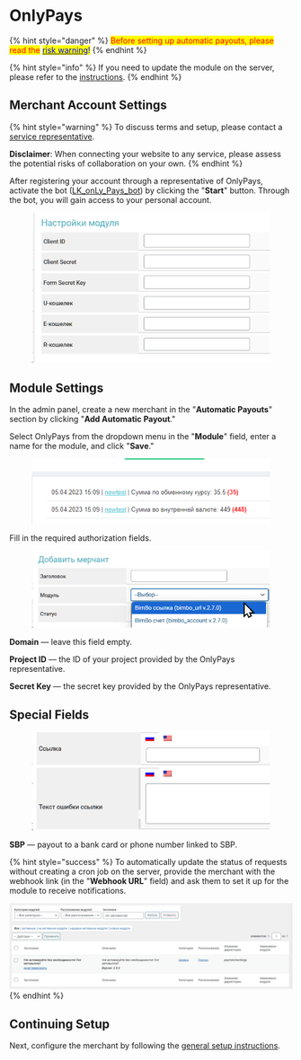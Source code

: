 # OnlyPays

{% hint style="danger" %}
<mark style="color:red;">Before setting up automatic payouts, please read the</mark> [<mark style="color:blue;">risk warning</mark>](https://premium.gitbook.io/main/osnovnye-nastroiki/merchanty-i-avtovyplaty/avtovyplaty/preduprezhdenie-o-riskakh)<mark style="color:blue;">!</mark>
{% endhint %}

{% hint style="info" %}
If you need to update the module on the server, please refer to the [instructions](https://premium.gitbook.io/main/osnovnye-nastroiki/faq/obnovlenie-failov-skripta-na-servere/kak-obnovit-faily-na-servere#moduli-merchantov-i-avtovyplat).
{% endhint %}

## Merchant Account Settings

{% hint style="warning" %}
To discuss terms and setup, please contact a [service representative](https://t.me/only7pay).

**Disclaimer**: When connecting your website to any service, please assess the potential risks of collaboration on your own.
{% endhint %}

After registering your account through a representative of OnlyPays, activate the bot ([LK_onLy_Pays_bot](https://t.me/LK_onLy_Pays_bot)) by clicking the "**Start**" button. Through the bot, you will gain access to your personal account.

<figure><img src="../../../.gitbook/assets/image (2172).png" alt="" width="434"><figcaption></figcaption></figure>

## Module Settings

In the admin panel, create a new merchant in the "**Automatic Payouts**" section by clicking "**Add Automatic Payout**."

Select OnlyPays from the dropdown menu in the "**Module**" field, enter a name for the module, and click "**Save**."

<figure><img src="../../../.gitbook/assets/image (2174).png" alt="" width="441"><figcaption></figcaption></figure>

Fill in the required authorization fields.

<figure><img src="../../../.gitbook/assets/image (2169).png" alt="" width="454"><figcaption></figcaption></figure>

**Domain** — leave this field empty.

**Project ID** — the ID of your project provided by the OnlyPays representative.

**Secret Key** — the secret key provided by the OnlyPays representative.

## Special Fields

<figure><img src="../../../.gitbook/assets/image (2171).png" alt=""><figcaption></figcaption></figure>

**SBP** — payout to a bank card or phone number linked to SBP.

{% hint style="success" %}
To automatically update the status of requests without creating a cron job on the server, provide the merchant with the webhook link (in the "**Webhook URL**" field) and ask them to set it up for the module to receive notifications.

![](<../../../.gitbook/assets/image (2175).png>)
{% endhint %}

## Continuing Setup

Next, configure the merchant by following the [general setup instructions](https://premium.gitbook.io/rukovodstvo-polzovatelya/osnovnye-nastroiki/merchanty-i-avtovyplaty/avtovyplaty/obshie-nastroiki-merchantov-avtovyplat).